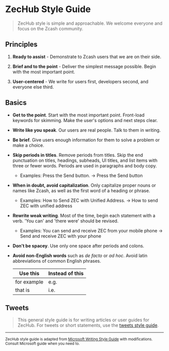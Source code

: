 # ZecHub Style Guide

> ZecHub style is simple and approachable. We welcome everyone and focus on the Zcash community.

## Principles

1. **Ready to assist** - Demonstrate to Zcash users that we are on their side.

2. **Brief and to the point** - Deliver the simplest message possible. Begin with the most important point.

3. **User-centered** - We write for users first, developers second, and everyone else third.

## Basics

- **Get to the point**. Start with the most important point. Front-load keywords for skimming. Make the user's options and next steps clear.

- **Write like you speak**. Our users are real people. Talk to them in writing.

- **Be brief**. Give users enough information for them to solve a problem or make a choice.

- **Skip periods in titles**. Remove periods from titles. Skip the end punctuation on titles, headings, subheads, UI titles, and list items with three or fewer words. Periods are used in paragraphs and body copy.

  - Examples: Press the Send button. → Press the Send button

- **When in doubt, avoid capitalization**. Only capitalize proper nouns or names like Zcash, as well as the first word of a heading or phrase.

  - Examples: How to Send ZEC with Unified Address. → How to send ZEC with unified address

- **Rewrite weak writing**. Most of the time, begin each statement with a verb. 'You can' and 'there were' should be revised.

  - Examples: You can send and receive ZEC from your mobile phone -> Send and receive ZEC with your phone

- **Don't be spacey**. Use only one space after periods and colons.

- **Avoid non-English words** such as _de facto_ or _ad hoc_. Avoid latin abbreviations of common English phrases.

    | Use this    | Instead of this |
    |-------------|-----------------|
    | for example | e.g.            |
    | that is     | i.e.            |

## Tweets

> This general style guide is for writing articles or user guides for ZecHub. For tweets or short statements, use the [tweets style guide](./tweets.md).

---

<small>
ZecHub style guide is adapted from <a href="https://learn.microsoft.com/en-us/style-guide/">Microsoft Writing Style Guide</a> with modifications. Consult Microsoft guide when you need to.
</small>